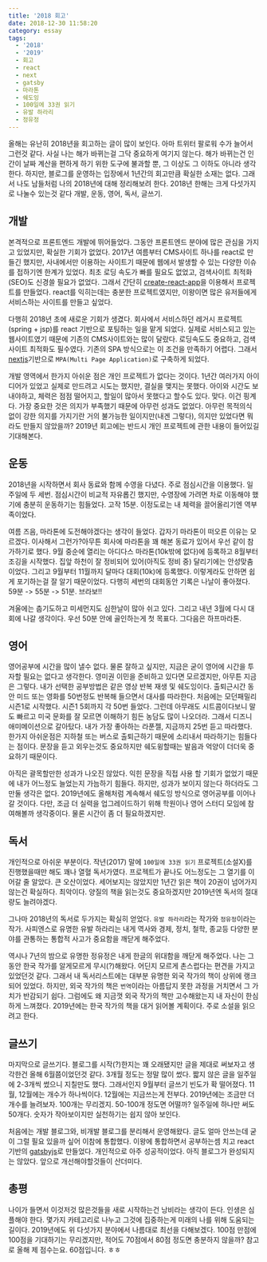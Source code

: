 ```yaml
---
title: '2018 회고'
date: 2018-12-30 11:58:20
category: essay
tags: 
  - '2018'
  - '2019'
  - 회고
  - react
  - next
  - gatsby
  - 마라톤
  - 쉐도잉
  - 100일에 33권 읽기
  - 유발 하라리
  - 정유정
---
```


올해는 유난히 2018년을 회고하는 글이 많이 보인다. 아마 트위터 팔로워 수가 늘어서 그런것 같다. 사실 나는 해가 바뀌는걸 그닥 중요하게 여기지 않는다. 해가 바뀌는건 인간이 날짜 계산을 편하게 하기 위한 도구에 불과할 뿐, 그 이상도 그 이하도 아니라 생각한다. 하지만, 블로그를 운영하는 입장에서 1년간의 회고만큼 확실한 소재는 없다. 그래서 나도 남들처럼 나의 2018년에 대해 정리해보려 한다. 2018년 한해는 크게 다섯가지로 나눌수 있는것 같다 개발, 운동, 영어, 독서, 글쓰기.

## 개발
본격적으로 프론트엔드 개발에 뛰어들었다. 그동안 프론트엔드 분야에 많은 관심을 가지고 있었지만, 확실한 기회가 없었다. 2017년 여름부터 CMS사이트 하나를 react로 만들긴 했지만, 사내에서만 이용하는 사이트기 때문에 웹에서 발생할 수 있는 다양한 이슈를 접하기엔 한계가 있었다. 최초 로딩 속도가 빠를 필요도 없었고, 검색사이트 최적화(SEO)도 신경쓸 필요가 없었다. 그래서 간단히 [create-react-app](https://github.com/facebook/create-react-app)을 이용해서 프로젝트를 만들었다. react를 익히는데는 충분한 프로젝트였지만, 이왕이면 많은 유저들에게 서비스하는 사이트를 만들고 싶었다.

다행히 2018년 초에 새로운 기회가 생겼다. 회사에서 서비스하던 레거시 프로젝트(spring + jsp)를 react 기반으로 포팅하는 일을 맡게 되었다. 실제로 서비스되고 있는 웹사이트였기 때문에 기존의 CMS사이트와는 많이 달랐다. 로딩속도도 중요하고, 검색사이트 최적화도 필수였다. 기존의 SPA 방식으로는 이 조건을 만족하기 어렵다. 그래서 [nextjs](https://github.com/zeit/next.js/)기반으로 `MPA(Multi Page Application)`로 구축하게 되었다. 

개발 영역에서 한가지 아쉬운 점은 개인 프로젝트가 없다는 것이다. 1년간 여러가지 아이디어가 있었고 실제로 만드려고 시도는 했지만, 결실을 맺지는 못했다. 아이와 시간도 보내야하고, 체력은 점점 떨어지고, 할일이 많아서 못했다고 할수도 있다. 맞다. 이건 핑계다. 가장 중요한 것은 의지가 부족했기 때문에 아무런 성과도 없었다. 아무런 목적의식 없이 강한 의지를 가지기란 거의 불가능한 일이지만(내겐 그렇다), 의지만 있었다면 뭐라도 만들지 않았을까? 2019년 회고에는 반드시 개인 프로젝트에 관한 내용이 들어있길 기대해본다.

## 운동
2018년을 시작하면서 회사 동료와 함께 수영을 다녔다. 주로 점심시간을 이용했다. 일주일에 두 세번. 점심시간이 비교적 자유롭긴 했지만, 수영장에 가려면 차로 이동해야 했기에 충분히 운동하기는 힘들었다. 고작 15분. 이정도로는 내 체력을 끌어올리기엔 역부족이었다.

여름 즈음, 마라톤에 도전해야겠다는 생각이 들었다. 갑자기 마라톤이 떠오른 이유는 모르겠다. 이사해서 그런가?아무튼 회사에 마라톤을 꽤 해본 동료가 있어서 우선 같이 참가하기로 했다. 9월 중순에 열리는 아디다스 마라톤(10k밖에 없다)에 등록하고 8월부터 조깅을 시작했다. 집앞 하천이 잘 정비되어 있어(아직도 정비 중) 달리기에는 안성맞춤이었다. 그리고 9월부터 11월까지 달마다 대회(10k)에 등록했다. 이렇게라도 안하면 쉽게 포기하는걸 잘 알기 때문이었다. 다행히 세번의 대회동안 기록은 나날이 좋아졌다. 59분 -> 55분 -> 51분. 브라보!!

겨울에는 춥기도하고 미세먼지도 심한날이 많아 쉬고 있다. 그리고 내년 3월에 다시 대회에 나갈 생각이다. 우선 50분 안에 골인하는게 첫 목표다. 그다음은 하프마라톤.

## 영어
영어공부에 시간을 많이 낼수 없다. 물론 잘하고 싶지만, 지금은 굳이 영어에 시간을 투자할 필요는 없다고 생각한다. 영미권 이민을 준비하고 있다면 모르겠지만, 아무튼 지금은 그렇다. 내가 선택한 공부방법은 같은 영상 반복 재생 및 쉐도잉이다. 출퇴근시간 동안 미드 또는 영화를 50번정도 반복해 들으면서 대사를 따라한다. 처음에는 모던패밀리 시즌1로 시작했다. 시즌1 5회까지 각 50번 들었다. 그런데 아무래도 시트콤이다보니 말도 빠르고 미국 문화를 잘 모르면 이해하기 힘든 농담도 많이 나오더라. 그래서 디즈니 애미메이션으로 갈아탔다. 내가 가장 좋아하는 라푼젤, 지금까지 25번 듣고 따라했다. 한가지 아쉬운점은 지하철 또는 버스로 출퇴근하기 때문에 소리내서 따라하기는 힘들다는 점이다. 문장을 듣고 외우는것도 중요하지만 쉐도윙할때는 발음과 억양이 더더욱 중요하기 때문이다.

아직은 괄목할만한 성과가 나오진 않았다. 익힌 문장을 직접 사용 할 기회가 없었기 때문에 내가 어느정도 늘었는지 가늠하기 힘들다. 하지만, 성과가 보이지 않는다 하더라도 그만둘 생각은 없다. 2019년에도 올해처럼 계속해서 쉐도잉 방식으로 영어공부를 이어나갈 것이다. 다만, 조금 더 실력을 업그레이드하기 위해 학원이나 영어 스터디 모임에 참여해볼까 생각중이다. 물론 시간이 좀 더 필요하겠지만.

## 독서
개인적으로 아쉬운 부분이다. 작년(2017) 말에 `100일에 33권 읽기` 프로젝트(소설X)를 진행했을때만 해도 꽤나 열혈 독서가였다. 프로젝트가 끝나도 어느정도는 그 열기를 이어갈 줄 알았다. 큰 오산이었다. 세어보지는 않았지만 1년간 읽은 책이 20권이 넘어가지 않는건 확실하다. 최악이다. 양질의 책을 읽는것도 중요하겠지만 2019년엔 독서의 절대량도 늘려야겠다. 

그나마 2018년의 독서로 두가지는 확실히 얻었다. `유발 하라리`라는 작가와 `정유정`이라는 작가. 사피엔스로 유명한 유발 하라리는 내게 역사와 경제, 정치, 철학, 종교등 다양한 분야를 관통하는 통합적 사고가 중요함을 깨닫게 해주었다. 

역시나 7년의 밤으로 유명한 정유정은 내게 한글의 위대함을 깨닫게 해주었다. 나는 그동안 한국 작가를 알게모르게 무시(?)해왔다. 어딘지 모르게 촌스럽다는 편견을 가지고 있었던것 같다. 그래서 내 독서리스트에는 대부분 유명한 외국 작가의 책이 상위에 랭크되어 있었다. 하지만, 외국 작가의 책은 `번역`이라는 아름답지 못한 과정을 거치면서 그 가치가 반감되기 쉽다. 그럼에도 왜 지금껏 외국 작가의 책만 고수해왔는지 내 자신이 한심하게 느껴졌다. 2019년에는 한국 작가의 책을 대거 읽어볼 계획이다. 주로 소설을 읽으려고 한다. 

## 글쓰기
마지막으로 글쓰기다. 블로그를 시작(?)한지는 꽤 오래됐지만 글을 제대로 써보자고 생각한건 올해 6월쯤이었던것 같다. 3개월 정도는 정말 많이 썼다. 짧지 않은 글을 일주일에 2-3개씩 썼으니 지칠만도 했다. 그래서인지 9월부터 글쓰기 빈도가 확 떨어졌다. 11월, 12월에는 개수가 하나씩이다. 12월에는 지금쓰는게 전부다. 2019년에는 조금만 더 개수를 늘려보자. 100개는 무리겠지. 50-100개 정도면 어떨까? 일주일에 하나만 써도 50개다. 숫자가 작아보이지만 실천하기는 쉽지 않아 보인다. 

처음에는 개발 블로그와, 비개발 블로그를 분리해서 운영해왔다. 글도 얼마 안쓰는데 굳이 그럴 필요 있을까 싶어 이참에 통합했다. 이왕에 통합하면서 공부하는셈 치고 react 기반의 [gatsbyjs](https://github.com/gatsbyjs/gatsby)로 만들었다. 개인적으로 아주 성공적이었다. 아직 블로그가 완성되지는 않았다. 앞으로 개선해야할것들이 산더미다.

## 총평
나이가 들면서 이것저것 많은것들을 새로 시작하는건 낭비라는 생각이 든다. 인생은 심플해야 한다. 몇가지 카테고리로 나누고 그것에 집중하는게 미래의 나를 위해 도움되는 길이다. 2019년에도 위 다섯가지 분야에서 나름대로 최선을 다해보겠다. 100점 만점에 100점을 기대하기는 무리겠지만, 적어도 70점에서 80점 정도면 충분하지 않을까? 참고로 올해 제 점수는요. 60점입니다. ㅎㅎ